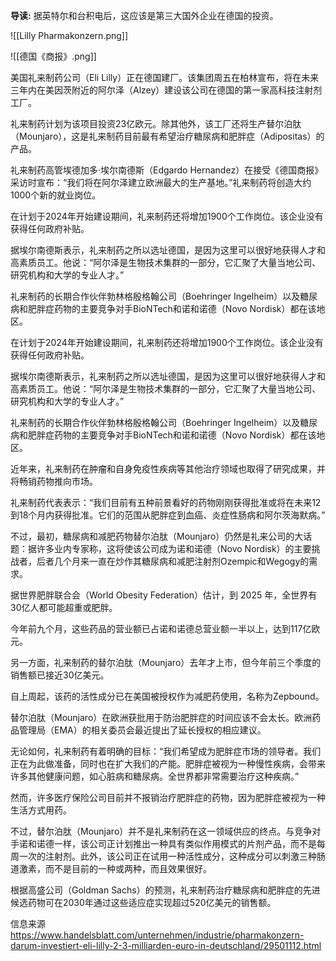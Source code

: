 **导读:** 据英特尔和台积电后，这应该是第三大国外企业在德国的投资。

![[Lilly Pharmakonzern.png]]

![[德国《商报》.png]]

美国礼来制药公司（Eli Lilly）正在德国建厂。该集团周五在柏林宣布，将在未来三年内在美因茨附近的阿尔泽（Alzey）建设该公司在德国的第一家高科技注射剂工厂。

礼来制药计划为该项目投资23亿欧元。除其他外，该工厂还将生产替尔泊肽（Mounjaro），这是礼来制药目前最有希望治疗糖尿病和肥胖症（Adipositas）的产品。

礼来制药高管埃德加多·埃尔南德斯（Edgardo Hernandez）在接受《德国商报》采访时宣布：“我们将在阿尔泽建立欧洲最大的生产基地。”礼来制药将创造大约1000个新的就业岗位。

在计划于2024年开始建设期间，礼来制药还将增加1900个工作岗位。该企业没有获得任何政府补贴。

据埃尔南德斯表示，礼来制药之所以选址德国，是因为这里可以很好地获得人才和高素质员工。他说：“阿尔泽是生物技术集群的一部分，它汇聚了大量当地公司、研究机构和大学的专业人才。”

礼来制药的长期合作伙伴勃林格殷格翰公司（Boehringer Ingelheim）以及糖尿病和肥胖症药物的主要竞争对手BioNTech和诺和诺德（Novo Nordisk）都在该地区。

在计划于2024年开始建设期间，礼来制药还将增加1900个工作岗位。该企业没有获得任何政府补贴。
  
据埃尔南德斯表示，礼来制药之所以选址德国，是因为这里可以很好地获得人才和高素质员工。他说：“阿尔泽是生物技术集群的一部分，它汇聚了大量当地公司、研究机构和大学的专业人才。”

礼来制药的长期合作伙伴勃林格殷格翰公司（Boehringer Ingelheim）以及糖尿病和肥胖症药物的主要竞争对手BioNTech和诺和诺德（Novo Nordisk）都在该地区。

近年来，礼来制药在肿瘤和自身免疫性疾病等其他治疗领域也取得了研究成果，并将畅销药物推向市场。

礼来制药代表表示：“我们目前有五种前景看好的药物刚刚获得批准或将在未来12到18个月内获得批准。它们的范围从肥胖症到血癌、炎症性肠病和阿尔茨海默病。”

不过，最初，糖尿病和减肥药物替尔泊肽（Mounjaro）仍然是礼来公司的大话题：据许多业内专家称，这将使该公司成为诺和诺德（Novo Nordisk）的主要挑战者，后者几个月来一直在炒作其糖尿病和减肥注射剂Ozempic和Wegogy的需求。

据世界肥胖联合会（World Obesity Federation）估计，到 2025 年，全世界有30亿人都可能超重或肥胖。

  

今年前九个月，这些药品的营业额已占诺和诺德总营业额一半以上，达到117亿欧元。

  

另一方面，礼来制药的替尔泊肽（Mounjaro）去年才上市，但今年前三个季度的销售额已接近30亿美元。

自上周起，该药的活性成分已在美国被授权作为减肥药使用，名称为Zepbound。

替尔泊肽（Mounjaro）在欧洲获批用于防治肥胖症的时间应该不会太长。欧洲药品管理局（EMA）的相关委员会最近提出了延长授权的相应建议。

  

无论如何，礼来制药有着明确的目标：“我们希望成为肥胖症市场的领导者。我们正在为此做准备，同时也在扩大我们的产能。肥胖症被视为一种慢性疾病，会带来许多其他健康问题，如心脏病和糖尿病。全世界都非常需要治疗这种疾病。”

  

然而，许多医疗保险公司目前并不报销治疗肥胖症的药物，因为肥胖症被视为一种生活方式用药。

  

不过，替尔泊肽（Mounjaro）并不是礼来制药在这一领域供应的终点。与竞争对手诺和诺德一样，该公司正计划推出一种具有类似作用模式的片剂产品，而不是每周一次的注射剂。此外，该公司正在试用一种活性成分，这种成分可以刺激三种肠道激素，而不是目前的一种或两种，而且效果很好。

  

根据高盛公司（Goldman Sachs）的预测，礼来制药治疗糖尿病和肥胖症的先进候选药物可在2030年通过这些适应症实现超过520亿美元的销售额。

信息来源
https://www.handelsblatt.com/unternehmen/industrie/pharmakonzern-darum-investiert-eli-lilly-2-3-milliarden-euro-in-deutschland/29501112.html